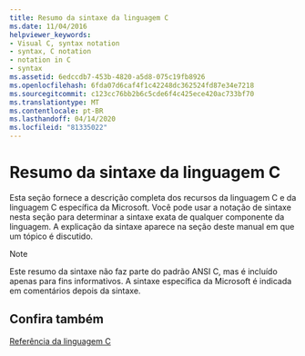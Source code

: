 ```yaml
---
title: Resumo da sintaxe da linguagem C
ms.date: 11/04/2016
helpviewer_keywords:
- Visual C, syntax notation
- syntax, C notation
- notation in C
- syntax
ms.assetid: 6edccdb7-453b-4820-a5d8-075c19fb8926
ms.openlocfilehash: 6fda07d6caf4f1c42248dc362524fd87e34e7218
ms.sourcegitcommit: c123cc76bb2b6c5cde6f4c425ece420ac733bf70
ms.translationtype: MT
ms.contentlocale: pt-BR
ms.lasthandoff: 04/14/2020
ms.locfileid: "81335022"
---
```

# <a name="c-language-syntax-summary"></a>Resumo da sintaxe da linguagem C

Esta seção fornece a descrição completa dos recursos da linguagem C e da linguagem C específica da Microsoft. Você pode usar a notação de sintaxe nesta seção para determinar a sintaxe exata de qualquer componente da linguagem. A explicação da sintaxe aparece na seção deste manual em que um tópico é discutido.

> [!NOTE]
> Este resumo da sintaxe não faz parte do padrão ANSI C, mas é incluído apenas para fins informativos. A sintaxe específica da Microsoft é indicada em comentários depois da sintaxe.

## <a name="see-also"></a>Confira também

[Referência da linguagem C](../c-language/c-language-reference.md)
